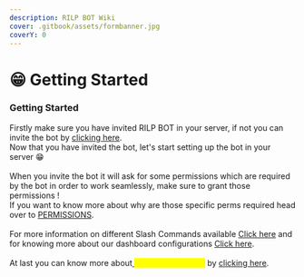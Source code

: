 ```yaml
---
description: RILP BOT Wiki
cover: .gitbook/assets/formbanner.jpg
coverY: 0
---
```


# 😁 Getting Started

### Getting Started

Firstly make sure you have invited RILP BOT in your server, if not you can invite the bot by [clicking here](https://rilp-bot.tech/invite).\
Now that you have invited the bot, let's start setting up the bot in your server :grin:\
\
When you invite the bot it will ask for some permissions which are required by the bot in order to work seamlessly, make sure to grant those permissions !\
If you want to know more about why are those specific perms required head over to [PERMISSIONS](getting-started/permissions.md).\
\
For more information on different Slash Commands available [Click here](broken-reference) and for knowing more about our dashboard configurations [Click here](broken-reference).\
\
At last you can know more about[ ](https://rilp-bot.tech/premium)<mark style="color:yellow;">RILP BOT Premium</mark> by [clicking here](premium.md).
